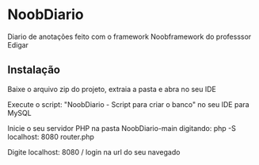 # NoobDiario

Diario de anotações feito com o framework Noobframework do professsor Edigar

## Instalação

Baixe o arquivo zip do projeto, extraia a pasta e abra no seu IDE

Execute o script: "NoobDiario - Script para criar o banco" no seu IDE para MySQL

Inicie o seu servidor PHP na pasta NoobDiario-main digitando: php -S localhost: 8080 router.php

Digite localhost: 8080 / login na url do seu navegado
